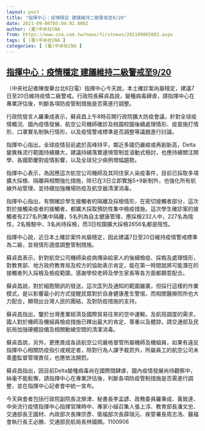```yaml
---
layout: post
title: "指揮中心：疫情穩定 建議維持二級警戒至9/20"
date: 2021-09-06T05:04:02.000Z
author: (臺)中央社CNA
from: https://www.cna.com.tw/news/firstnews/202109065002.aspx
tags: [ (臺)中央社CNA ]
categories: [ (臺)中央社CNA ]
---
```

<!--1630904642000-->
[指揮中心：疫情穩定 建議維持二級警戒至9/20](https://www.cna.com.tw/news/firstnews/202109065002.aspx)
------

<div>
<div></div><div class="paragraph"><p>（中央社記者陳俊華台北6日電）指揮中心今天說，本土確診案尚屬穩定，建議7日至20日維持疫情二級警戒。行政院長蘇貞昌說，變種病毒肆虐，請指揮中心在專業評估後，判斷各項防疫管制措施是否需進行調整。</p><p>行政院發言人羅秉成表示，蘇貞昌上午8時召開行政院擴大防疫會議，針對全球疫情概況、國內疫情發展、航空公司機師確診及桃園校園後續處理情形、疫苗施打情形、口罩實名制執行情形，以及疫情警戒標準是否調整等議題進行討論。</p><p>指揮中心指出，全球疫情目前處於高峰持平，鄰近多國仍嚴峻或再創新高，Delta變異株流行範圍持續擴大，建議持續落實邊境管制並滾動式檢討，也應持續關注開學、各國節慶對疫情影響，以及全球兒少病例增幅趨勢。</p><p>指揮中心表示，為因應這次航空公司機師及其同住家人染疫事件，目前已採取多項擴大採檢、隔離與相關強化措施，除已在3日立即實施5+9新制外，也強化所有航線外站管理，並持續加強機場防疫及航空器清潔消毒。</p><p>指揮中心指出，有關確診學生接觸者的隔離及採檢情形，在密切接觸者部分，這次對於接觸染疫者的接觸者，都擴大採取預防性集中檢疫措施，這次學生確診案的接觸者有227名列集中隔離，5名列為自主健康管理，應採檢232人中，227名為陰性，2名檢驗中，3名尚待採檢，而3日校園擴大採檢2656名都是陰性。</p><p>指揮中心說，近日本土確診案件尚屬穩定，因此建議7日至20日維持疫情警戒標準為二級，並視情形適度調整管制措施。</p><p>蘇貞昌表示，針對航空公司機師染疫病傳染給家人的後續檢疫、採檢及處理情形，對教育部、地方政府教育局及校方的協助表示肯定，能在第一時間就將可能潛在的接觸者列入採檢及檢疫範圍，感謝學校老師及學生家長等各方面都願意配合。</p><p>蘇貞昌說，對於細胞簡訊的發送，這次匡列及通知的範圍雖廣，但採行這樣的作業模式，是以影響最小的方式提醒民眾對於自身健康產生警惕，而相關醫療院所也大力配合，顯現出台灣人民的團結，及對防疫措施的支持。</p><p>蘇貞昌指出，鑒於台灣產業經濟及國際貿易往來的空中運輸，及航班調度的需求，國人對於機師及機組員檢疫措施已釋出最大的肯定、尊重以及體諒，請交通部及民航局加強硬體設備及相關動線空間的清潔消毒。</p><p>蘇貞昌說，另外，更應責成各該航空公司嚴格督管所屬機師及機組員，如果有違反指揮中心相關防疫指引或規定者，除對行為人課予裁罰外，所屬員工的航空公司未善盡監督管理責任，也應依法開罰。</p><p>蘇貞昌指出，因目前Delta變種病毒尚在國際間肆虐，國內疫情發展尚待觀察中，絲毫不能鬆懈，請指揮中心在專業評估後，判斷各項防疫管制措施是否需進行調整，並在指揮中心記者會中統一宣布。</p><p>今天與會者包括行政院副院長沈榮津、秘書長李孟諺、政務委員羅秉成、黃致達、中央流行疫情指揮中心指揮官陳時中、專家小組召集人張上淳、教育部長潘文忠、交通部長王國材、內政部次長陳宗彥、衛福部次長薛瑞元、疾管署長周志浩、醫福會執行長王必勝、交通部民航局長林國顯。1100906</p></div>
</div>
